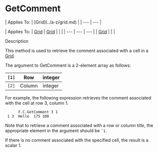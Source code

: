 



<h1 class="heading"><span class="name">GetComment</span></h1>
| Applies To: | [Grid](../a-z/grid.md) |
| --- | ---  |

| Applies To: | [Grid](../a-z/grid.md) | [Grid](../a-z/grid.md) |  |  |
| --- | --- | ---  |
| [Grid](../a-z/grid.md) |  |  |


Description


This method is used to retrieve the comment associated with a cell in a [Grid](../a-z/grid.md).


The argument to GetComment is a 2-element array as follows:

| `[1]` | Row | integer |
| --- | --- | ---  |
| `[2]` | Column | integer |


For example, the following expression retrieves the comment associated with the cell at row 3, column 1.
```apl
      F.C.GetComment 3 1
 1 3  Hello  175 100
```


Note that to retrieve a comment associated with a row or column *title*, the appropriate element in the argument should be `¯1`.


If there is no comment associated with the specified cell, the result is a scalar 1.


